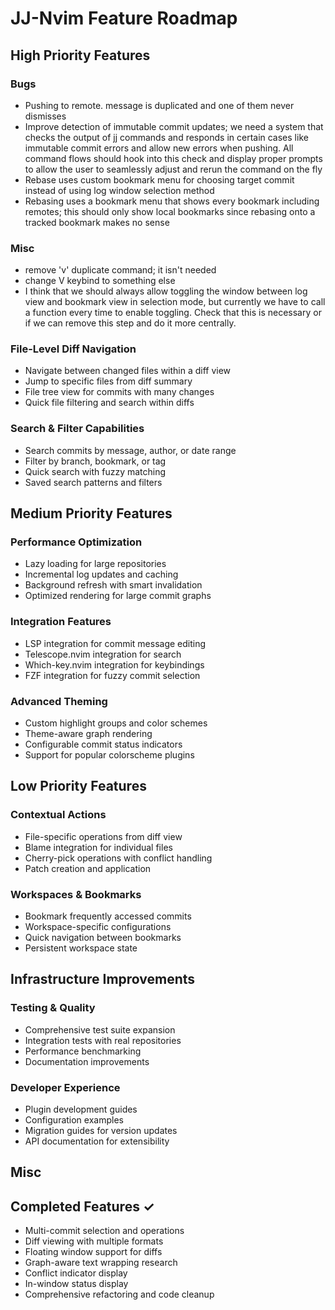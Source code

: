 # JJ-Nvim Feature Roadmap

## High Priority Features

### Bugs

- Pushing to remote. message is duplicated and one of them never dismisses
- Improve detection of immutable commit updates; we need a system that checks the output of jj commands and responds in certain cases like immutable commit errors and allow new errors when pushing. All command flows should hook into this check and display proper prompts to allow the user to seamlessly adjust and rerun the command on the fly
- Rebase uses custom bookmark menu for choosing target commit instead of using log window selection method
- Rebasing uses a bookmark menu that shows every bookmark including remotes; this should only show local bookmarks since rebasing onto a tracked bookmark makes no sense

### Misc

- remove 'v' duplicate command; it isn't needed
- change V keybind to something else
- I think that we should always allow toggling the window between log view and bookmark view in selection mode, but currently we have to call a function every time to enable toggling. Check that this is necessary or if we can remove this step and do it more centrally.

### File-Level Diff Navigation

- Navigate between changed files within a diff view
- Jump to specific files from diff summary
- File tree view for commits with many changes
- Quick file filtering and search within diffs

### Search & Filter Capabilities

- Search commits by message, author, or date range
- Filter by branch, bookmark, or tag
- Quick search with fuzzy matching
- Saved search patterns and filters

## Medium Priority Features

### Performance Optimization

- Lazy loading for large repositories
- Incremental log updates and caching
- Background refresh with smart invalidation
- Optimized rendering for large commit graphs

### Integration Features

- LSP integration for commit message editing
- Telescope.nvim integration for search
- Which-key.nvim integration for keybindings
- FZF integration for fuzzy commit selection

### Advanced Theming

- Custom highlight groups and color schemes
- Theme-aware graph rendering
- Configurable commit status indicators
- Support for popular colorscheme plugins

## Low Priority Features

### Contextual Actions

- File-specific operations from diff view
- Blame integration for individual files
- Cherry-pick operations with conflict handling
- Patch creation and application

### Workspaces & Bookmarks

- Bookmark frequently accessed commits
- Workspace-specific configurations
- Quick navigation between bookmarks
- Persistent workspace state

## Infrastructure Improvements

### Testing & Quality

- Comprehensive test suite expansion
- Integration tests with real repositories
- Performance benchmarking
- Documentation improvements

### Developer Experience

- Plugin development guides
- Configuration examples
- Migration guides for version updates
- API documentation for extensibility

## Misc

## Completed Features ✓

- Multi-commit selection and operations
- Diff viewing with multiple formats
- Floating window support for diffs
- Graph-aware text wrapping research
- Conflict indicator display
- In-window status display
- Comprehensive refactoring and code cleanup
